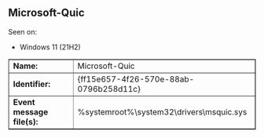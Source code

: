 ## Microsoft-Quic

Seen on:
* Windows 11 (21H2)

<table border="1" class="docutils">
  <tbody>
    <tr>
      <td><b>Name:</b></td>
      <td>Microsoft-Quic</td>
    </tr>
    <tr>
      <td><b>Identifier:</b></td>
      <td>{ff15e657-4f26-570e-88ab-0796b258d11c}</td>
    </tr>
    <tr>
      <td><b>Event message file(s):</b></td>
      <td>%systemroot%\system32\drivers\msquic.sys</td>
    </tr>
  </tbody>
</table>

&nbsp;

